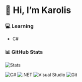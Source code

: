 # 👋 Hi, I’m Karolis

### 💻 Learning
- C#

### 📊 GitHub Stats
![Stats](https://github-readme-stats.vercel.app/api?username=K3ntas&show_icons=true&theme=tokyonight)

![C#](https://img.shields.io/badge/C%23-239120?logo=c-sharp&logoColor=white) ![.NET](https://img.shields.io/badge/.NET-512BD4?logo=dotnet&logoColor=white) ![Visual Studio](https://img.shields.io/badge/Visual%20Studio-5C2D91?logo=visual-studio&logoColor=white) ![Git](https://img.shields.io/badge/Git-F05032?logo=git&logoColor=white)

